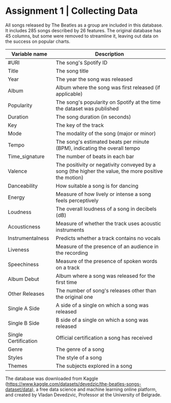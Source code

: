 # Assignment 1 | Collecting Data 

All songs released by The Beatles as a group are included in 
this database. It includes 285 songs described by 26 features.
The original database has 45 columns, but some were removed to streamline it,
leaving out data on the success on popular charts. 


| Variable name | Description |                       
| -------------------- | ---------------------------------------------------------------------------------------------------- |
|#URI                  | The song's Spotify ID                                                                                |
| Title                | The song title                                                                                       |
| Year                 | The year the song was released                                                                       |
| Album                | Album where the song was first released (if applicable)                                              |
| Popularity           | The song's popularity on Spotify at the time the dataset was published                               |
| Duration             | The song duration (in seconds)                                                                       |        
| Key                  | The key of the track                                                                                 |
| Mode                 | The modality of the song (major or minor)                                                            |
| Tempo                | The song's estimated beats per minute (BPM), indicating the overall tempo                            |
| Time_signature       | The number of beats in each bar                                                                      |
| Valence              | The positivity or negativity conveyed by a song (the higher the value, the more positive the motion) |
| Danceability         | How suitable a song is for dancing                                                                   |
| Energy               | Measure of how lively or intense a song feels perceptively                                           |
| Loudness             | The overall loudness of a song in decibels (dB)                                                      |
| Acousticness         | Measure of whether the track uses acoustic instruments                                               |
| Instrumentalness     | Predicts whether a track contains no vocals                                                          |
| Liveness             | Measure of the presence of an audience in the recording                                              |
| Speechiness          | Measure of the presence of spoken words on a track                                                   |
| Album Debut          | Album where a song was released for the first time                                                   |
| Other Releases       | The number of song's releases other than the original one                                            |
| Single A Side        | A side of a single on which a song was released                                                      |
| Single B Side        | B side of a single on which a song was released                                                      |
| Single Certification | Official certification a song has received                                                           |
| Genre                | The genre of a song                                                                                  |
| Styles               | The style of a song                                                                                  |
| Themes               | The subjects explored in a song                                                                      |










The database was downloaded from Kaggle (https://www.kaggle.com/datasets/devedzic/the-beatles-songs-dataset/data), a free data science 
and machine learning online platform, and created by Vladan Devedzvic, Professor at the University of Belgrade. 



